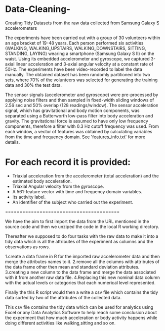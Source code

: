 # Data-Cleaning-
Creating Tidy Datasets from the raw data collected from Samsung Galaxy S accelerometers 

The experiments have been carried out with a group of 30 volunteers within an age bracket of 19-48 years. Each person performed six activities (WALKING, WALKING_UPSTAIRS, WALKING_DOWNSTAIRS, SITTING, STANDING, LAYING) wearing a smartphone (Samsung Galaxy S II) on the waist. Using its embedded accelerometer and gyroscope, we captured 3-axial linear acceleration and 3-axial angular velocity at a constant rate of 50Hz. The experiments have been video-recorded to label the data manually. The obtained dataset has been randomly partitioned into two sets, where 70% of the volunteers was selected for generating the training data and 30% the test data. 

The sensor signals (accelerometer and gyroscope) were pre-processed by applying noise filters and then sampled in fixed-width sliding windows of 2.56 sec and 50% overlap (128 readings/window). The sensor acceleration signal, which has gravitational and body motion components, was separated using a Butterworth low-pass filter into body acceleration and gravity. The gravitational force is assumed to have only low frequency components, therefore a filter with 0.3 Hz cutoff frequency was used. From each window, a vector of features was obtained by calculating variables from the time and frequency domain. See 'features_info.txt' for more details. 

For each record it is provided:
======================================

- Triaxial acceleration from the accelerometer (total acceleration) and the estimated body acceleration.
- Triaxial Angular velocity from the gyroscope. 
- A 561-feature vector with time and frequency domain variables. 
- Its activity label. 
- An identifier of the subject who carried out the experiment.

========================================

We have the aim to first import the data from the URL mentioned in the source code and then we unziped the code in the local R
working directory.

Thereafter we supposed to do four tasks with the raw data to make it into a tidy data which is all the attributes of the experiment
as columns and the observations as rows.

1.create a data frame in R for the imported raw accelerometer data and then merge the attributes names to it.
2.remove all the columns with attributes of the data frame other then mean and standard deviation attributes.
3.creating a new column to the data frame and merge the data associated with it from another raw data file.
4.Replacing this new nominal data column with the actual levels or categories that each numerical level represented.

Finally the this R script would then a write a csv file which contains the tidy data sorted by two of the attributes of
the collected data.

This csv file contains the tidy data which can be used for analytics using Excel or any Data Analytics Software to help reach 
some conclusion about the experiment that how much acceleration or body activity happens while doing different activities like
walking,sitting and so on.






